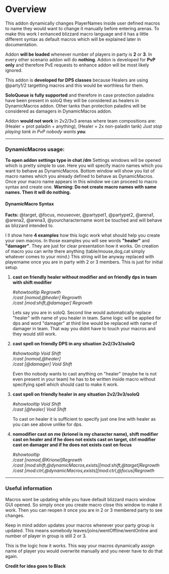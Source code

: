 # Overview
This addon dynamically changes PlayerNames inside user defined macros to name they would want to change it manually before entering arenas. To make this work I enhanced blizzard macro language and it has a little different syntax as default macros which will be explained later in documentation.

Addon **will be loaded** whenever number of players in party is **2** or **3**. In every other scenario addon will do **nothing**.
Addon is developed for **PvP only** and therefore PvE requests to enhance addon will be most likely ignored.

This addon is **developed for DPS classes** because Healers are using @party1/2 targetting macros and this would be worthless for them.

**SoloQueue is fully supported** and therefore in case protection paladins have been present in soloQ they will be considered as healers in DynamicMacros addon. Other tanks than protection paladins will be considered as damagers in DynamicMacros addon.

Addon **would not work** in 2v2/3v3 arenas where team compositions are: (Healer + prot paladin + anything), (Healer + 2x non-paladin tank) 
*Just stop playing tank in PvP nobody wants **you**.*
___
### DynamicMacros usage:

**To open addon settings type in chat /dm**
Settings windows will be opened which is pretty simple to use. Here you will specify macro names which you want to behave as DynamicMacros. Bottom window will show you list of macro names which you already defined to behave as DynamicMacros. Once your macro name appears in this window we can proceed to macro syntax and create one.
**Warning: Do not create macro names with same names. Then it will do nothing.**

#### DynamicMacro Syntax

**Facts:** 
@target, @focus, mouseover, @partypet1, @partypet2, @arena1, @arena2, @arena3, @yourcharactername wont be touched and will behave as blizzard intended to.

I ll show here **4 examples** how this logic work what should help you create your own macros. 
In those examples you will see words **"healer"** and **"damager"**. They are just for clear presentation how it works. On creation of macro you can write there anything (table/mouse,dog,cat simply whatever comes to your mind.) This string will be anyway replaced with playername once you are in party with 2 or 3 members. This is just for initial setup.

1. **cast on friendly healer without modifier and on friendly dps in team with shift modifier**

    *#showtooltip Regrowth*   
    */cast [nomod,@healer] Regrowth*   
    */cast [mod:shift,@damager] Regrowth*
   
    Lets say you are in soloQ. Second line would automatically replace "healer" with name of you healer in team. Same logic will be applied for dps and word "damager" at third line would be replaced with name of damager in team.
    That way you didnt have to touch your macros and they would still work.

2. **cast spell on friendly DPS in any situation 2v2/3v3/soloQ**
   
   *#showtooltip Void Shift*\
   */cast [nomod,@healer]*   
   */cast [@damager] Void Shift*
   
    Even tho nobody wants to cast anything on "healer" (maybe he is not even present in your team) he has to be written inside macro without specifying spell which should cast to make it work. 

3. **cast spell on friendly healer in any situation 2v2/3v3/soloQ**
   
    *#showtooltip Void Shift*   
    */cast [@healer] Void Shift*
   
    To cast on healer it is sufficient to specify just one line with healer as you can see above unlike for dps.

4. **nomodifier cast on me (krionel is my character name), shift modifier cast on healer and if he does not exists cast on target, ctrl modifier cast on damager and if he does not exists cast on focus**
   
    *#showtooltip*   
    */cast [nomod,@Krionel]Regrowth*   
    */cast [mod:shift,@dynamicMacros,exists][mod:shift,@target]Regrowth*   
    */cast [mod:ctrl,@dynamicMacros,exists][mod:ctrl,@focus]Regrowth*
   
___
### Useful information
Macros wont be updating while you have default blizzard macro window GUI opened. So simply once you create macro close this window to make it work. Then you can reopen it once you are in 2 or 3 membered party to see changes.

Keep in mind addon updates your macros whenever your party group is updated. This means somebody leaves/joins/wentOffline/wentOnline and number of player in group is still 2 or 3.

This is the logic how it works. This way your macros dynamically assign name of player you would overwrite manually and you never have to do that again.

**Credit for idea goes to Black**
